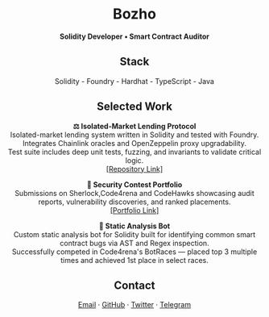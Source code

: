 <h1 align="center">Bozho</h1>
<p align="center">
  <strong>Solidity Developer • Smart Contract Auditor</strong><br>
</p>

<h2 align="center">Stack</h2>

<p align="center">
  Solidity - Foundry - Hardhat - TypeScript - Java<br>
</p>

<h2 align="center">Selected Work</h2>

<p align="center">
  <strong>⚖️ Isolated-Market Lending Protocol</strong><br>
  Isolated-market lending system written in Solidity and tested with Foundry.<br>
  Integrates Chainlink oracles and OpenZeppelin proxy upgradability.<br>
  Test suite includes deep unit tests, fuzzing, and invariants to validate critical logic.<br>
  <a href="https://github.com/notbozho/IsolatedLending">[Repository Link]</a>
</p>

<p align="center">
  <strong>🧪 Security Contest Portfolio</strong><br>
  Submissions on Sherlock,Code4rena and CodeHawks showcasing audit reports, vulnerability discoveries, and ranked placements.<br>
  <a href="https://audits.sherlock.xyz/watson/Bozho">[Portfolio Link]</a>
</p>

<p align="center">
  <strong>🤖 Static Analysis Bot</strong><br>
  Custom static analysis bot for Solidity built for identifying common smart contract bugs via AST and Regex inspection.<br>
  Successfully competed in Code4rena's BotRaces — placed top 3 multiple times and achieved 1st place in select races.<br>
</p>

<h2 align="center">Contact</h2>
<p align="center">
  <a href="mailto:bozhoivanow@gmail.com">Email</a> · 
  <a href="https://github.com/notbozho">GitHub</a> · 
  <a href="https://twitter.com/0xBozho">Twitter</a> ·
  <a href="https://t.me/@notbozho">Telegram</a>
</p>

